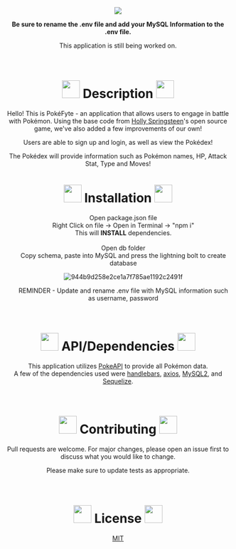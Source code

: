 
<p align='center'>
<img src='https://user-images.githubusercontent.com/79331471/117036861-7d922380-accb-11eb-8fe0-5107d99731a7.png'/>
</p>

<p align='center'>   <strong>Be sure to rename the .env file and add your MySQL Information to the .env file. </strong></p>
<p align='center'>   This application is still being worked on.</p>

<br>

<h1 align='center'><img src='https://veekun.com/dex/media/pokemon/global-link/8.png' height=40px/> Description <img src='https://veekun.com/dex/media/pokemon/global-link/123.png' height=40px/></h1>

<p align='center'>Hello! This is PokéFyte - an application that allows users to engage in battle with Pokémon. Using the base code from <a href="https://codepen.io/hollyos/pen/QNRXYK">Holly Springsteen</a>'s open source game, we've also added a few improvements of our own!
<br>
<p align='center'>Users are able to sign up and login, as well as view the Pokédex!
<p align='center'>
</p>
<p align='center'>The Pokédex will provide information such as Pokémon names, HP, Attack Stat, Type and Moves!





<br>

<h1 align='center'><img src='https://veekun.com/dex/media/pokemon/global-link/56.png' height=40px/> Installation <img src='https://veekun.com/dex/media/pokemon/global-link/59.png' height=40px/></h1>

<ul align='center'>
Open package.json file<br>
Right Click on file -> Open in Terminal -> "npm i"<br>
This will <strong>INSTALL</strong> dependencies.<br>
<br>
Open db folder<br>
Copy schema, paste into MySQL and press the lightning bolt to create database<br>

![944b9d258e2ce1a7f785ae1192c2491f](https://user-images.githubusercontent.com/79331471/116625009-8a4efa00-a90e-11eb-933b-ba945cb7c330.png)
<br>

REMINDER - Update and rename .env file with MySQL information such as username, password
<br>
</ul>

<br>

<h1 align='center'><img src='https://veekun.com/dex/media/pokemon/global-link/43.png' height=40px/> API/Dependencies <img src='https://veekun.com/dex/media/pokemon/global-link/21.png' height=40px/></h1>
<p align='center'>This application utilizes <a href="https://pokeapi.co/">PokeAPI</a> to provide all Pokémon data.
<br>
A few of the dependencies used were <a href="https://handlebarsjs.com/">handlebars</a>, <a href="https://www.npmjs.com/package/axios">axios</a>, <a href="https://www.npmjs.com/package/mysql2">MySQL2</a>, and <a href="https://sequelize.org/">Sequelize</a>.
</p>

<br>

<h1 align='center'><img src='https://veekun.com/dex/media/pokemon/global-link/114.png' height=40px/> Contributing <img src='https://veekun.com/dex/media/pokemon/global-link/110.png' height=40px/></h1>
<p align='center'>
Pull requests are welcome. For major changes, please open an issue first to discuss what you would like to change.</p>
<p align='center'>
Please make sure to update tests as appropriate.
</p>

<br>





<h1 align='center'><img src='https://veekun.com/dex/media/pokemon/global-link/87.png' height=40px/> License <img src='https://veekun.com/dex/media/pokemon/global-link/69.png' height=40px/></h1>
<p align='center'>
<a href="https://choosealicense.com/licenses/mit/">MIT</a>

</p>


